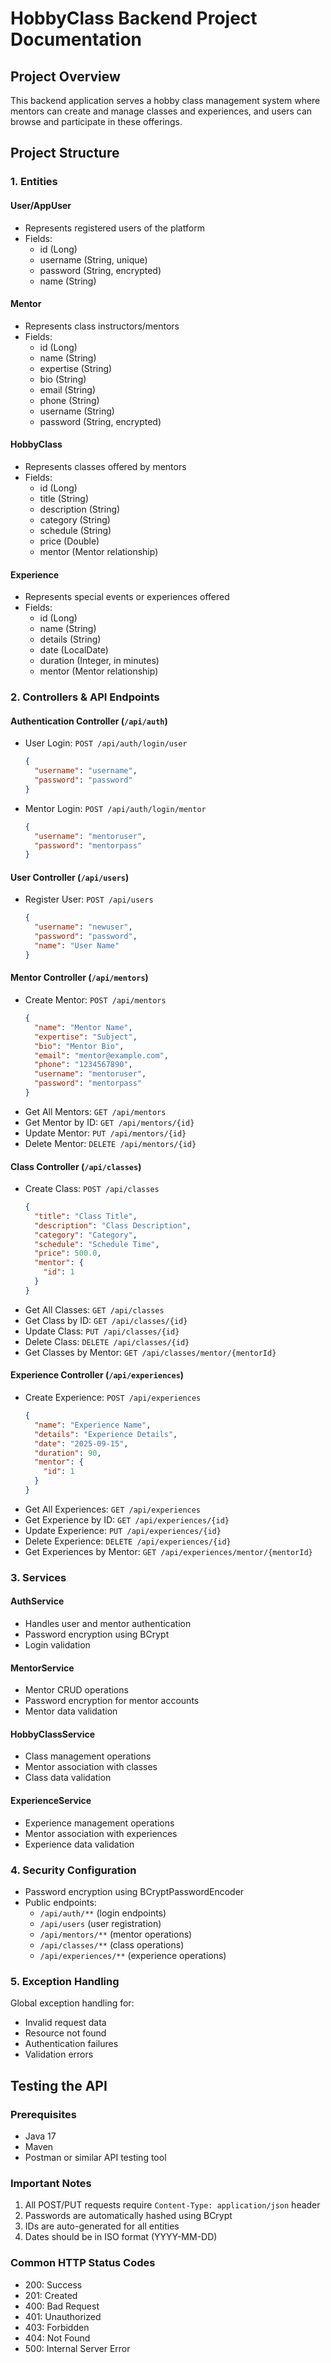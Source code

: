 # HobbyClass Backend Project Documentation

## Project Overview
This backend application serves a hobby class management system where mentors can create and manage classes and experiences, and users can browse and participate in these offerings.

## Project Structure

### 1. Entities

#### User/AppUser
- Represents registered users of the platform
- Fields:
  - id (Long)
  - username (String, unique)
  - password (String, encrypted)
  - name (String)

#### Mentor
- Represents class instructors/mentors
- Fields:
  - id (Long)
  - name (String)
  - expertise (String)
  - bio (String)
  - email (String)
  - phone (String)
  - username (String)
  - password (String, encrypted)

#### HobbyClass
- Represents classes offered by mentors
- Fields:
  - id (Long)
  - title (String)
  - description (String)
  - category (String)
  - schedule (String)
  - price (Double)
  - mentor (Mentor relationship)

#### Experience
- Represents special events or experiences offered
- Fields:
  - id (Long)
  - name (String)
  - details (String)
  - date (LocalDate)
  - duration (Integer, in minutes)
  - mentor (Mentor relationship)

### 2. Controllers & API Endpoints

#### Authentication Controller (`/api/auth`)
- User Login: `POST /api/auth/login/user`
  ```json
  {
    "username": "username",
    "password": "password"
  }
  ```
- Mentor Login: `POST /api/auth/login/mentor`
  ```json
  {
    "username": "mentoruser",
    "password": "mentorpass"
  }
  ```

#### User Controller (`/api/users`)
- Register User: `POST /api/users`
  ```json
  {
    "username": "newuser",
    "password": "password",
    "name": "User Name"
  }
  ```

#### Mentor Controller (`/api/mentors`)
- Create Mentor: `POST /api/mentors`
  ```json
  {
    "name": "Mentor Name",
    "expertise": "Subject",
    "bio": "Mentor Bio",
    "email": "mentor@example.com",
    "phone": "1234567890",
    "username": "mentoruser",
    "password": "mentorpass"
  }
  ```
- Get All Mentors: `GET /api/mentors`
- Get Mentor by ID: `GET /api/mentors/{id}`
- Update Mentor: `PUT /api/mentors/{id}`
- Delete Mentor: `DELETE /api/mentors/{id}`

#### Class Controller (`/api/classes`)
- Create Class: `POST /api/classes`
  ```json
  {
    "title": "Class Title",
    "description": "Class Description",
    "category": "Category",
    "schedule": "Schedule Time",
    "price": 500.0,
    "mentor": {
      "id": 1
    }
  }
  ```
- Get All Classes: `GET /api/classes`
- Get Class by ID: `GET /api/classes/{id}`
- Update Class: `PUT /api/classes/{id}`
- Delete Class: `DELETE /api/classes/{id}`
- Get Classes by Mentor: `GET /api/classes/mentor/{mentorId}`

#### Experience Controller (`/api/experiences`)
- Create Experience: `POST /api/experiences`
  ```json
  {
    "name": "Experience Name",
    "details": "Experience Details",
    "date": "2025-09-15",
    "duration": 90,
    "mentor": {
      "id": 1
    }
  }
  ```
- Get All Experiences: `GET /api/experiences`
- Get Experience by ID: `GET /api/experiences/{id}`
- Update Experience: `PUT /api/experiences/{id}`
- Delete Experience: `DELETE /api/experiences/{id}`
- Get Experiences by Mentor: `GET /api/experiences/mentor/{mentorId}`

### 3. Services

#### AuthService
- Handles user and mentor authentication
- Password encryption using BCrypt
- Login validation

#### MentorService
- Mentor CRUD operations
- Password encryption for mentor accounts
- Mentor data validation

#### HobbyClassService
- Class management operations
- Mentor association with classes
- Class data validation

#### ExperienceService
- Experience management operations
- Mentor association with experiences
- Experience data validation

### 4. Security Configuration

- Password encryption using BCryptPasswordEncoder
- Public endpoints:
  - `/api/auth/**` (login endpoints)
  - `/api/users` (user registration)
  - `/api/mentors/**` (mentor operations)
  - `/api/classes/**` (class operations)
  - `/api/experiences/**` (experience operations)

### 5. Exception Handling
Global exception handling for:
- Invalid request data
- Resource not found
- Authentication failures
- Validation errors

## Testing the API

### Prerequisites
- Java 17
- Maven
- Postman or similar API testing tool

### Important Notes
1. All POST/PUT requests require `Content-Type: application/json` header
2. Passwords are automatically hashed using BCrypt
3. IDs are auto-generated for all entities
4. Dates should be in ISO format (YYYY-MM-DD)

### Common HTTP Status Codes
- 200: Success
- 201: Created
- 400: Bad Request
- 401: Unauthorized
- 403: Forbidden
- 404: Not Found
- 500: Internal Server Error
